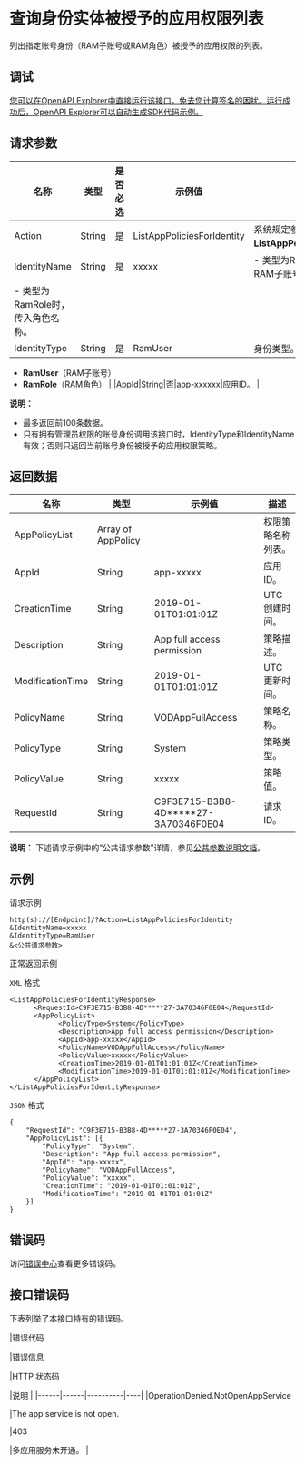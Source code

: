 # 查询身份实体被授予的应用权限列表

列出指定账号身份（RAM子账号或RAM角色）被授予的应用权限的列表。

## 调试

[您可以在OpenAPI Explorer中直接运行该接口，免去您计算签名的困扰。运行成功后，OpenAPI Explorer可以自动生成SDK代码示例。](https://api.aliyun.com/#product=vod&api=ListAppPoliciesForIdentity&type=RPC&version=2017-03-21)

## 请求参数

|名称|类型|是否必选|示例值|描述|
|--|--|----|---|--|
|Action|String|是|ListAppPoliciesForIdentity|系统规定参数，取值：**ListAppPoliciesForIdentity**。 |
|IdentityName|String|是|xxxxx|-   类型为RamUser时，传入RAM子账号ID。
-   类型为RamRole时，传入角色名称。 |
|IdentityType|String|是|RamUser|身份类型。取值：

 -   **RamUser**（RAM子账号）
-   **RamRole**（RAM角色） |
|AppId|String|否|app-xxxxxx|应用ID。 |

**说明：**

-   最多返回前100条数据。
-   只有拥有管理员权限的账号身份调用该接口时，IdentityType和IdentityName有效；否则只返回当前账号身份被授予的应用权限策略。

## 返回数据

|名称|类型|示例值|描述|
|--|--|---|--|
|AppPolicyList|Array of AppPolicy| |权限策略名称列表。 |
|AppId|String|app-xxxxx|应用ID。 |
|CreationTime|String|2019-01-01T01:01:01Z|UTC创建时间。 |
|Description|String|App full access permission|策略描述。 |
|ModificationTime|String|2019-01-01T01:01:01Z|UTC更新时间。 |
|PolicyName|String|VODAppFullAccess|策略名称。 |
|PolicyType|String|System|策略类型。 |
|PolicyValue|String|xxxxx|策略值。 |
|RequestId|String|C9F3E715-B3B8-4D\*\*\*\*\*27-3A70346F0E04|请求ID。 |

**说明：** 下述请求示例中的“公共请求参数”详情，参见[公共参数说明文档](~~44432~~)。

## 示例

请求示例

```
http(s)://[Endpoint]/?Action=ListAppPoliciesForIdentity
&IdentityName=xxxxx
&IdentityType=RamUser
&<公共请求参数>
```

正常返回示例

`XML` 格式

```
<ListAppPoliciesForIdentityResponse>
      <RequestId>C9F3E715-B3B8-4D*****27-3A70346F0E04</RequestId>
      <AppPolicyList>
            <PolicyType>System</PolicyType>
            <Description>App full access permission</Description>
            <AppId>app-xxxxx</AppId>
            <PolicyName>VODAppFullAccess</PolicyName>
            <PolicyValue>xxxxx</PolicyValue>
            <CreationTime>2019-01-01T01:01:01Z</CreationTime>
            <ModificationTime>2019-01-01T01:01:01Z</ModificationTime>
      </AppPolicyList>
</ListAppPoliciesForIdentityResponse>
```

`JSON` 格式

```
{
	"RequestId": "C9F3E715-B3B8-4D*****27-3A70346F0E04",
	"AppPolicyList": [{
		"PolicyType": "System",
		"Description": "App full access permission",
		"AppId": "app-xxxxx",
		"PolicyName": "VODAppFullAccess",
		"PolicyValue": "xxxxx",
		"CreationTime": "2019-01-01T01:01:01Z",
		"ModificationTime": "2019-01-01T01:01:01Z"
	}]
}
```

## 错误码

访问[错误中心](https://error-center.aliyun.com/status/product/vod)查看更多错误码。

## 接口错误码

下表列举了本接口特有的错误码。

|错误代码

|错误信息

|HTTP 状态码

|说明 |
|------|------|----------|----|
|OperationDenied.NotOpenAppService

|The app service is not open.

|403

|多应用服务未开通。 |

